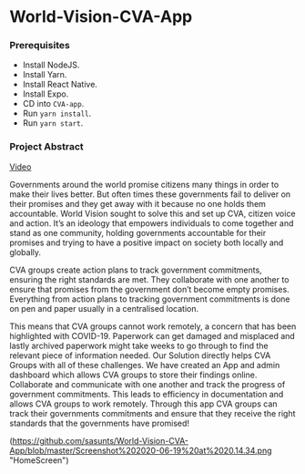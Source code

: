 # World-Vision-CVA-App

### Prerequisites

* Install NodeJS.
* Install Yarn.
* Install React Native.
* Install Expo.
* CD into `CVA-app`.
* Run `yarn install`.
* Run `yarn start`.

### Project Abstract 

[Video](https://video.wordpress.com/embed/meNpAekK?hd=0&autoPlay=0&permalink=0&loop=0)

Governments around the world promise citizens many things in order to make their lives
better. But often times these governments fail to deliver on their promises and they get
away with it because no one holds them accountable.
World Vision sought to solve this and set up CVA, citizen voice and action. It’s an ideology
that empowers individuals to come together and stand as one community, holding
governments accountable for their promises and trying to have a positive impact on society
both locally and globally.

CVA groups create action plans to track government commitments, ensuring the right
standards are met. They collaborate with one another to ensure that promises from the
government don’t become empty promises.
Everything from action plans to tracking government commitments is done on pen and
paper usually in a centralised location.

This means that CVA groups cannot work remotely, a concern that has been highlighted
with COVID-19. Paperwork can get damaged and misplaced and lastly archived paperwork
might take weeks to go through to find the relevant piece of information needed.
Our Solution directly helps CVA Groups with all of these challenges. We have created an App
and admin dashboard which allows CVA groups to store their findings online. Collaborate
and communicate with one another and track the progress of government commitments.
This leads to efficiency in documentation and allows CVA groups to work remotely. Through
this app CVA groups can track their governments commitments and ensure that they
receive the right standards that the governments have promised!

(https://github.com/sasunts/World-Vision-CVA-App/blob/master/Screenshot%202020-06-19%20at%2020.14.34.png "HomeScreen")

